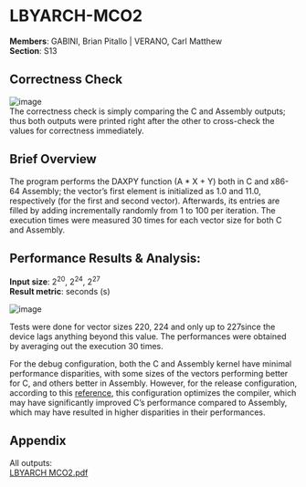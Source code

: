 # LBYARCH-MCO2
**Members**: GABINI, Brian Pitallo | VERANO, Carl Matthew<br>
**Section**: S13

## Correctness Check
![image](https://github.com/briangabini/LBYARCH-MCO2/assets/113345631/2a3b4b3b-a5a1-4d45-82a2-8848b8aec71b)<br>
The correctness check is simply comparing the C and Assembly outputs; thus both outputs were printed right after the other to cross-check the values for correctness immediately.

## Brief Overview
The program performs the DAXPY function (A * X + Y) both in C and x86-64 Assembly; the vector’s first element is initialized as 1.0 and 11.0, respectively (for the first and second vector). Afterwards, its entries are filled by adding incrementally randomly from 1 to 100 per iteration. The execution times were measured 30 times for each vector size for both C and Assembly.

## Performance Results & Analysis: <br>
**Input size**: $2^{20}$, $2^{24}$, $2^{27}$ <br>
**Result metric**: seconds (s) <br>

![image](https://github.com/briangabini/LBYARCH-MCO2/assets/113345631/f03a970a-a1c0-40ab-aba7-49ff44969f88)<br>

Tests were done for vector sizes 220, 224 and only up to 227since the device lags anything beyond this value. The performances were obtained by averaging out the execution 30 times. <br>

For the debug configuration, both the C and Assembly kernel have minimal performance disparities, with some sizes of the vectors performing better for C, and others better in Assembly. However, for the release configuration, according to this [reference](https://community.st.com/t5/stm32cubeide-mcus/what-is-the-difference-between-debug-and-release-of-a-project/td-p/183634#:~:text=The%20difference%20is%20the%20compiler,unless%20performance%20becomes%20an%20issue.), this configuration optimizes the compiler, which may have significantly improved C’s performance compared to Assembly, which may have resulted in higher disparities in their performances.

## Appendix
All outputs: <br>
[LBYARCH MCO2.pdf](https://github.com/briangabini/LBYARCH-MCO2/files/14835191/LBYARCH.MCO2.pdf)
